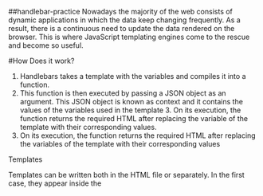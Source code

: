 ##handlebar-practice
    Nowadays the majority of the web consists of dynamic applications in which the data keep changing frequently. As a result, there is a continuous need to update the data rendered on the browser. This is where JavaScript templating engines come to the rescue and become so useful.

#How Does it work?
  1. Handlebars takes a template with the variables and compiles it into a function.
  2. This function is then executed by passing a JSON object as an argument. This JSON object is known as context and it contains the values of the variables used in the template  3. On its execution, the function returns the required HTML after replacing the variable of the template with their corresponding values.
  3. On its execution, the function returns the required HTML after replacing the variables of the template with their corresponding values

Templates

Templates can be written both in the HTML file or separately. In the first case, they appear inside the <script> tag with a type="text/x-handlebars-template" attribute and an ID. The variables are written in double curly braces {{}} and are 

## Syntaxes
 1. Expressions: We already saw expressions in the above section. The variables used inside the templates are surrounded by double curly braces {{}} and are known as expressions

 2. HTML Escaping : Handlebars can escape the value returned by the expression. For example the character < is converted into &lt. If you don’t want Handlebars to escape a value, you have to surround the variable using triple curly braces {{{variableName}}}. For example, when the following template:

3. Comments : We can also write comments inside Handlebars templates. The syntax for Handlebars comments is {{!TypeYourCommentHere}}. However, every comment that has }} in it or any other symbol that has a special meaning in Handlebars should be written in the form {{!--TypeYourCommentHere--}}. Handlebars comments are not visible in the HTML but if you want to show them, you can use the standard HTML comment: <!--comments-->.

4. Blocks : In Handlebars, blocks are expressions that have a block opening ({{# }}) and closing ({{/}}). We’ll study in depth this topic later while focusing on helpers. For now, take a look at how an if block is written

5.Paths : Handlebars supports both normal and nested path, making it possible to look up properties nested below the current context. Handlebars also supports the ../ path segment. This segment references to the parent template scope and not to one level up in the context.

For better understanding this topic, we’ll employ the example below in which we use the each helper (discussed in details later on). As you might expect, the latter iterates over the items of an array.

6. Helpers : Even though Handlebars is a logic-less templating engine, it can execute simple logics using helpers. A Handlebars helper is a simple identifier that may be followed by parameters (separated by a space), as shown below:
   
        Custom Helpers : You can create your own helper to perform complex logics using the expression system theat Handlebars provides. There are two kinds of helper: function Helper and block helper. The first definition is meant for a single expression, while the latter is used for block expression.
 
      Custom function helper : The syntax for a function helper is {{helperName parameter1 parameter2 ...}}. To better understand how to proceed with the implementation, let’s create a function helper called studyStatus which returns a string that will be “passed” if passingYear < 2015 and “not passed” if passingYear >= 2015:
    
     Custom block helper : Custom block helpers are used in the same way as function helpers, but the syntax is a bit different. The syntax of block            helpers is:

